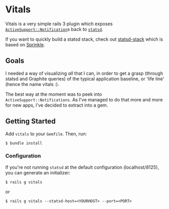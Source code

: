 # Vitals

Vitals is a very simple rails 3 plugin which exposes [`ActiveSupport::Notification`](http://api.rubyonrails.org/classes/ActiveSupport/Notifications.html)s
back to [`statsd`](https://github.com/etsy/statsd).  

If you want to quickly build a statsd stack, check out [statsd-stack](https://github.com/jondot/statsd-stack) which
is based on [Sprinkle](http://github.com/crafterm/sprinkle/). 

## Goals

I needed a way of visualizing _all_ that I can, in order to get a grasp (through statsd and Graphite queries) of the 
typical application baseline, or 'life line' (hence the name vitals :).

The best way at the moment was to peek into `ActiveSupport::Notifications`. As I've managed to do that more and more
for new apps, I've decided to extract into a gem.

## Getting Started

Add `vitals` to your `Gemfile`. Then, run:

    $ bundle install

### Configuration

If you're not running `statsd` at the default configuration (localhost/8125), you can generate
an initializer:

    $ rails g vitals
or  
    
    $ rails g vitals --statsd-host=<YOURHOST> --port=<PORT>
    







